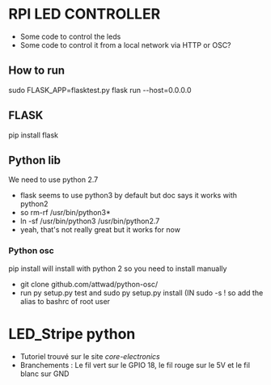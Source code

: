 # RPI LED CONTROLLER
* Some code to control the leds
* Some code to control it from a local network via HTTP or OSC?


## How to run
sudo FLASK_APP=flasktest.py flask run --host=0.0.0.0


## FLASK
pip install flask

## Python lib
We need to use python 2.7
* flask seems to use python3 by default but doc says it works with python2
* so rm-rf /usr/bin/python3*
* ln -sf /usr/bin/python3 /usr/bin/python2.7
* yeah, that's not really great but it works for now

### Python osc
pip install will install with python 2 so you need to install manually
* git clone github.com/attwad/python-osc/
* run py setup.py test and sudo py setup.py install (IN sudo -s ! so add the alias to bashrc of root user

# LED_Stripe python
- Tutoriel trouvé sur le site *core-electronics*
- Branchements : Le fil vert sur le GPIO 18, le fil rouge sur le 5V et le fil blanc sur GND 
